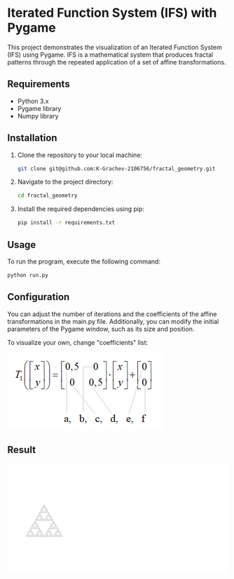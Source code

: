 # Iterated Function System (IFS) with Pygame

This project demonstrates the visualization of an Iterated Function System (IFS) using Pygame. IFS is a mathematical system that produces fractal patterns through the repeated application of a set of affine transformations.

## Requirements

- Python 3.x
- Pygame library
- Numpy library

## Installation

1. Clone the repository to your local machine:

    ```bash
    git clone git@github.com:K-Grachev-2106756/fractal_geometry.git
    ```

2. Navigate to the project directory:

    ```bash
    cd fractal_geometry
    ```

3. Install the required dependencies using pip:

    ```bash
    pip install -r requirements.txt
    ```

## Usage

To run the program, execute the following command:

```bash
python run.py
```

## Configuration
You can adjust the number of iterations and the coefficients of the affine transformations in the main.py file. Additionally, you can modify the initial parameters of the Pygame window, such as its size and position.

To visualize your own, change "coefficients" list:

![system_description](/source/system_description.png)

## Result
![result](/source/result.png)

